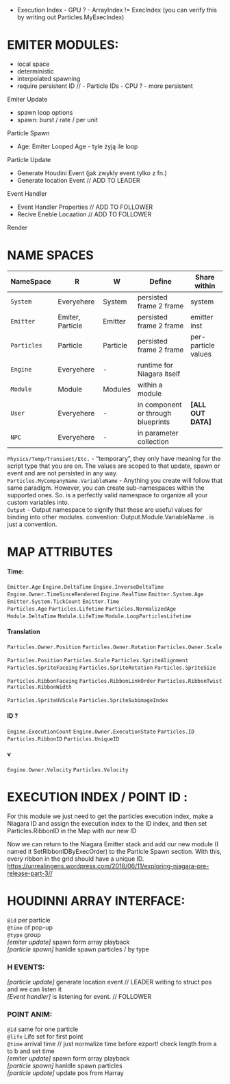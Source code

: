 
- Execution Index - GPU ?   - ArrayIndex != ExecIndex (you can verify this by writing out Particles.MyExecIndex)  

# EMITER MODULES:
- local space
- deterministic
- interpolated spawning 
- require persistent ID  // - Particle IDs  -   CPU ? - more persistent  

Emiter Update  
- spawn loop options
- spawn: burst / rate / per unit 

Particle Spawn  
- Age:  Emiter Looped Age - tyle żyją ile loop

Particle Update  
- Generate Houdini Event (jak zwykly event tylko z fn.)
- Generate location Event  // ADD TO LEADER

Event Handler  
- Event Handler Properties // ADD TO FOLLOWER 
- Recive Eneble Locaation // ADD TO FOLLOWER

Render

# NAME SPACES  

NameSpace | R | W | Define | Share within 
--- | --- | --- | --- | --- 
`System` | Everyehere | System | persisted frame 2 frame | system
`Emitter` | Emiter, Particle | Emitter | persisted frame 2 frame | emitter inst
`Particles` | Particle | Particle |  persisted frame 2 frame |  per-particle values
`Engine` |  Everyehere  | - | runtime for Niagara itself | 
`Module` | Module | Modules | within a module |
`User` |  Everyehere  | - | in component or through blueprints | **[ALL OUT DATA]**
`NPC` |  Everyehere | - | in parameter collection | 

`Physics/Temp/Transient/Etc.` - “temporary”, they only have meaning for the script type that you are on. The values are scoped to that update, spawn or event and are not persisted in any way.  
`Particles.MyCompanyName.VariableName` - Anything you create will follow that same paradigm. However, you can create sub-namespaces within the supported ones. So. is a perfectly valid namespace to organize all your custom variables into.  
`Output` - Output namespace to signify that these are useful values for binding into other modules. convention: Output.Module.VariableName . is just a convention.    

# MAP ATTRIBUTES

#### Time:
`Emitter.Age`
`Engine.DeltaTime`
`Engine.InverseDeltaTime`
`Engine.Owner.TimeSinceRendered`
`Engine.RealTime`
`Emitter.System.Age`
`Emitter.System.TickCount`
`Emitter.Time`        
`Particles.Age`
`Particles.Lifetime`
`Particles.NormalizedAge`
`Module.DeltaTime`
`Module.LifeTime`
`Module.LoopParticlesLifetime`

#### Translation
`Particles.Owner.Position`
`Particles.Owner.Rotation`
`Particles.Owner.Scale`

`Particles.Position`
`Particles.Scale`
`Particles.SpriteAlignment`
`Particles.SpriteFaceing`
`Particles.SpriteRotation`
`Particles.SpriteSize`

`Particles.RibbonFaceing`
`Particles.RibbonLinkOrder`
`Particles.RibbonTwist`
`Particles.RibbonWidth`

`Particles.SpriteUVScale`
`Particles.SpriteSubimageIndex`

#### ID ?
`Engine.ExecutionCount`
`Engine.Owner.ExecutionState`
`Particles.ID`
`Particles.RibbonID`
`Particles.UniqueID`

#### v
`Engine.Owner.Velocity`
`Particles.Velocity`

# EXECUTION INDEX / POINT ID :
For this module we just need to get the particles execution index, make a Niagara ID and assign the execution index to the ID index, and then set Particles.RibbonID in the Map with our new ID

Now we can return to the Niagara Emitter stack and add our new module (I named it SetRibbonIDByExecOrder) to the Particle Spawn section. With this, every ribbon in the grid should have a unique ID.
https://unrealingens.wordpress.com/2018/06/11/exploring-niagara-pre-release-part-3//

# HOUDINNI ARRAY INTERFACE: 
`@id`  per particle  
`@time` of pop-up  
`@type` group   
*[emiter update]* spawn form array playback   
*[particle spawn]* hanldle spawn particles / by type   
### H EVENTS:   
*[particle update]* generate location event  // LEADER  writing to struct pos and we can listen it    
*[Event handler]* is listening for event. // FOLLOWER  

### POINT ANIM:

`@id` same for one particle   
`@life` Life set for first point    
`@time` arrival time // just normalize time before ezport!  check length from a to b and set time    
*[emiter update]* spawn form array playback    
*[particle spawn]* hanldle spawn particles  
*[particle update]* update pos from Harray  

